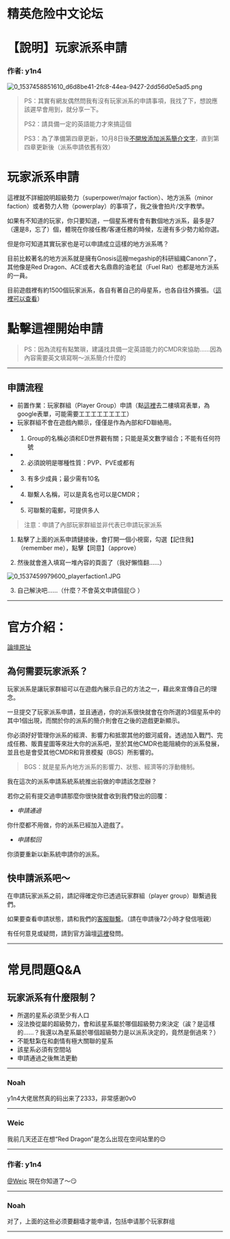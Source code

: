 




精英危险中文论坛
=========







 




# 【說明】玩家派系申請





### 作者: y1n4



![0_1537458851610_d6d8be41-2fc8-44ea-9427-2dd56d0e5ad5.png](https://cdn.elitedanger.cn/FrjUR_q5sousfG_FO03IXm427tla)



> PS：其實有網友偶然問我有沒有玩家派系的申請事項，我找了下，想說應該遲早會用到，就分享一下。   
>   
> 
> PS2：請具備一定的英語能力才來搞這個   
>   
> 
> PS3：為了準備第四章更新，10月8日後[不開放添加派系簡介文字](https://forums.frontier.co.uk/showthread.php/449623-Player-Factions-Faction-Description-Update?p=7056018#post7056018)，直到第四章更新後（派系申請依舊有效）
> 
> 


玩家派系申請
======


這裡就不詳細說明超級勢力（superpower/major faction）、地方派系（minor faction）或者勢力人物（powerplay）的事項了，我之後會拍片/文字教學。


如果有不知道的玩家，你只要知道，一個星系裡有會有數個地方派系，最多是7（還是8，忘了）個，體現在你接任務/客運任務的時候，左邊有多少勢力給你選。


但是你可知道其實玩家也是可以申請成立這樣的地方派系嗎？   
  

目前比較著名的地方派系就是擁有Gnosis這艘megaship的科研組織Canonn了，其他像是Red Dragon、ACE或者大名鼎鼎的油老鼠（Fuel Rat）也都是地方派系的一員。   
  

目前遊戲裡有約1500個玩家派系，各自有著自己的母星系，也各自往外擴張。（[這裡可以查看](https://inara.cz/galaxy-playerfactions/)）


點擊這裡開始申請
========



> PS：因為流程有點繁瑣，建議找具備一定英語能力的CMDR來協助……因為內容需要英文填寫啊～派系簡介什麼的
> 
> 




---


申請流程
----


* 前置作業：玩家群組（Player Group）申請（點[這裡](https://forums.frontier.co.uk/showthread.php/440462-New-Player-Minor-Faction-System?p=6887733&viewfull=1#post6887733)去二樓填寫表單，為google表單，可能需要工工工工工工工工）
* 玩家群組不會在遊戲內顯示，僅僅是作為內部和FD聯絡用。
* 1. Group的名稱必須和ED世界觀有關；只能是英文數字組合；不能有任何符號
* 2. 必須說明是哪種性質：PVP、PVE或都有
* 3. 有多少成員；最少需有10名
* 4. 聯繫人名稱，可以是真名也可以是CMDR；
* 5. 可聯繫的電郵，可提供多人



> 注意：申請了內部玩家群組並非代表已申請玩家派系
> 
> 


1. 點擊了上面的派系申請鏈接後，會打開一個小視窗，勾選【記住我】（remember me），點擊【同意】（approve）


2. 然後就會進入填寫一堆內容的頁面了（我好懶惰翻……）   
  

![0_1537459979600_playerfaction1.JPG](https://cdn.elitedanger.cn/Fjtm9RsDcTSDbjvY57rSZZXyaJQG)


3. 自己解決吧……（什麼？不會英文申請個屁:smirk: ）




  



---


官方介紹：
=====


[論壇原址](https://forums.frontier.co.uk/showthread.php/440462)


為何需要玩家派系？
---------


玩家派系是讓玩家群組可以在遊戲內展示自己的方法之一，藉此來宣傳自己的理念。   
  

一旦提交了玩家派系申請，並且通過，你的派系很快就會在你所選的3個星系中的其中1個出現，而關於你的派系的簡介則會在之後的遊戲更新顯示。   
  

你必須好好管理你派系的經濟、影響力和抵禦其他的銀河威脅。透過加入戰鬥、完成任務、販賣星圖等來壯大你的派系吧，至於其他CMDR也能阻繞你的派系發展，並且也是會受其他CMDR和背景模擬（BGS）所影響的。



> BGS：就是星系內地方派系的影響力、狀態、經濟等的浮動機制。
> 
> 


我在這次的派系申請系統系統推出前做的申請該怎麼辦？



若你之前有提交過申請那麼你很快就會收到我們發出的回覆：


* *申請通過*   
  

 你什麼都不用做，你的派系已經加入遊戲了。
* *申請駁回*   
  

 你須要重新以新系統申請你的派系。


快申請派系吧～
-------


在申請玩家派系之前，請記得確定你已透過玩家群組（player group）聯繫過我們。   
  

如果要查看申請狀態，請和我們的[客服聯繫](https://support.frontier.co.uk/)。（請在申請後72小時才發信哦親）


有任何意見或疑問，請到官方論壇[這裡](https://forums.frontier.co.uk/showthread.php/440464)發問。




---


常見問題Q&A
=======


玩家派系有什麼限制？
----------


* 所選的星系必須至少有人口
* 沒法換從屬的超級勢力，會和該星系屬於哪個超級勢力來決定（誒？是這樣的……？我還以為星系屬於哪個超級勢力是以派系決定的，竟然是倒過來？）
* 不能駐紮在和劇情有極大關聯的星系
* 該星系必須有空間站
* 申請通過之後無法更動






---



### Noah



y1n4大佬居然真的码出来了2333，非常感谢0v0






---



### Weic



我前几天还正在想“Red Dragon”是怎么出现在空间站里的:relieved:






---



### 作者: y1n4



[@Weic](https://forum.elitedanger.cn/u/Weic) 現在你知道了～:smirk:






---



### Noah



对了，上面的这些必须要翻墙才能申请，包括申请那个玩家群组






---











